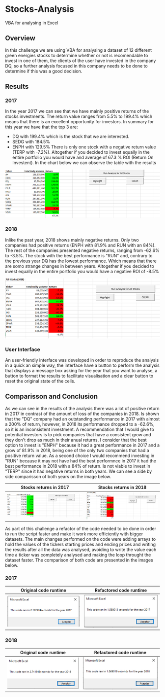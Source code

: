 # Stocks-Analysis
VBA for analysing in Excel
## Overview
In this challenge we are using VBA for analysing a dataset of 12 different green energies stocks to determine whether or not is recomendable to invest in one of them, the clients of the user have invested in the company DQ, so a further analysis focused in this company needs to be done to determine if this was a good decision. 
## Results
### 2017
In the year 2017 we can see that we have mainly positive returns of the stocks investments. The return value ranges from 5.5% to 199.4% which means that there is an excellent opportunity for investors. In summary for this year we have that the top 3 are:
* DQ with 199.4% which is the stock that we are interested.
* SEDG with 184.5%
* ENPH with 129.5%
There is only one stock with a negative return value (TERP with -7.2%). Altogether if you decided to invest equally in the entire portfolio you would have and average of 67.3 % ROI (Return On Investent). In the chart below we can observe the table with the results

![Stocks results in 2017](./Resources/Stocks_2017.PNG) 

### 2018
Inlike the past year, 2018 shows mainly negative returns. Only two companies had positive returns (ENPH with 81.9% and RUN with an 84%). The rest of the companies presented negative returns, ranging from -62.6% to -3.5%. The stock with the best performance is "RUN" and, contrary to the previous year DQ has the lowest performance. Which means that there are somo strange changes in between years. Altogether if you decided to invest equally in the entire portfolio you would have a negative ROI of -8.5%

![Stocks results in 2018](./Resources/Stocks_2018.PNG) 

### User Interface
An user-friendly interface was developed in order to reproduce the analysis in a quick an simple way, the interface have a button to perform the analysis that displays a message box asking for the year that you want to analyse, a button to format the results to facilitate visualisation and a clear button to reset the original state of the cells. 

## Comparisson and Conclusion
As we can see in the results of the analysis there was a lot of positive return in 2017 in contrast of the amount of loss of the companies in 2018. Is shown that the "DQ" company had an outstanding performance in 2017 with almost a 200% of return, however, in 2018 its performance dropped to a -62.6%, so it is an inconsistent investment. A recommendation that I would give to potential investors is to pick companies that have a consistent grow and they don't drop as much in their anual returns, I consider that the best option to invest is "ENPH" because it had a great performance in 2017 and a grow of 81.9% in 2018, being one of the only two companies that had a positive return value. As a second choice I would recommend investing in "RUN" because it may not have had the best performnce in 2017 it had the best performance in 2018 with a 84% of return. Is not viable to invest in "TERP" since it had negative returns in both years. We can see a side by side comparisson of both years on the image below.

Stocks returns in 2017    |  Stocks returns in 2018  
:-------------------------:|:-------------------------:
![Stocks results in 2017](./Resources/Stocks_2017.PNG)    | ![Stocks results in 2018](./Resources/Stocks_2018.PNG) 

As part of this challenge a refactor of the code needed to be done in order to run the script faster and make it work more efficiently with bigger datasets. The main changes performed on the code were adding arrays to hold the values of the tickers starting prices and ending prices and writing the results after all the data was analysed, avoiding to write the value each time a ticker was completely analysed and making the loop throught the dataset faster. The comparison of both code are presented in the images below.

### 2017

Original code runtime    |  Refactored code runtime  
:-------------------------:|:-------------------------:
![Time original code](./Resources/Original_2017_Time.PNG)    | ![Time refactored code](./Resources/VBA_Challenge_2017.PNG) 

### 2018

Original code runtime    |  Refactored code runtime  
:-------------------------:|:-------------------------:
![Time original code](./Resources/Original_2018_Time.PNG)    | ![Time refactored code](./Resources/VBA_Challenge_2018.PNG) 
